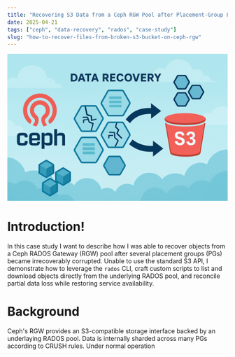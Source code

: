 ```yaml
---
title: "Recovering S3 Data from a Ceph RGW Pool after Placement‑Group Loss: A Case Study"
date: 2025-04-21
tags: ["ceph", "data-recovery", "rados", "case-study"]
slug: "how-to-recover-files-from-broken-s3-bucket-on-ceph-rgw"
---
```


![](attachments/poster.png)
# Introduction!

In this case study I want to describe how I was able to recover objects from a Ceph RADOS Gateway (RGW) pool after several placement groups (PGs) became irrecoverably corrupted. Unable to use the standard S3 API, I demonstrate how to leverage the `rados` CLI, craft custom scripts to list and download objects directly from the underlying RADOS pool, and reconcile partial data loss while restoring service availability.

# Background

Ceph's RGW provides an S3-compatible storage interface backed by an underlaying RADOS pool. Data is internally sharded across many PGs according to CRUSH rules. Under normal operation